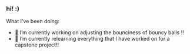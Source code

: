 ### hi! :) 

What I've been doing:

- 🔭 I’m currently working on adjusting the bounciness of bouncy balls !!
- 🌱 I’m currently relearning everything that I have worked on for a capstone project!!

